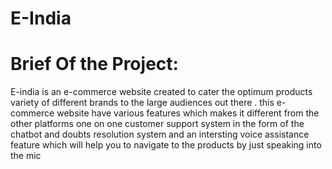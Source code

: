 # E-India #

# Brief Of the Project:
E-india is an e-commerce website created to cater the optimum products variety of different brands to the large audiences out there . this e-commerce website have various features which makes it different from the other platforms one on one customer support system in the form of the chatbot and doubts resolution system and an intersting voice assistance feature which will help you to navigate to the products by just speaking into the mic 
